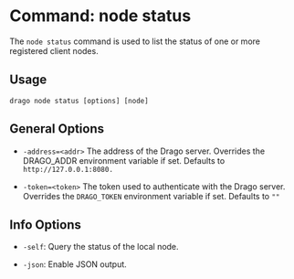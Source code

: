 # Command: node status

The `node status` command is used to list the status of one or more registered client nodes.

## Usage

```
drago node status [options] [node]
```

## General Options

- `-address=<addr>`
    The address of the Drago server.
    Overrides the DRAGO_ADDR environment variable if set.
    Defaults to `http://127.0.0.1:8080.`


- `-token=<token>`
    The token used to authenticate with the Drago server.
    Overrides the `DRAGO_TOKEN` environment variable if set.
    Defaults to `""`
 

## Info Options

- `-self`: Query the status of the local node.

- `-json`: Enable JSON output.